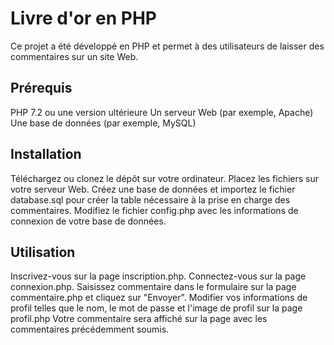 # Livre d'or en PHP
Ce projet a été développé en PHP et permet à des utilisateurs de laisser des commentaires sur un site Web.

## Prérequis
PHP 7.2 ou une version ultérieure
Un serveur Web (par exemple, Apache)
Une base de données (par exemple, MySQL)

## Installation
Téléchargez ou clonez le dépôt sur votre ordinateur.
Placez les fichiers sur votre serveur Web.
Créez une base de données et importez le fichier database.sql pour créer la table nécessaire à la prise en charge des commentaires.
Modifiez le fichier config.php avec les informations de connexion de votre base de données.

## Utilisation
Inscrivez-vous sur la page inscription.php.
Connectez-vous sur la page connexion.php.
Saisissez commentaire dans le formulaire sur la page commentaire.php et cliquez sur "Envoyer".
Modifier vos informations de profil telles que le nom, le mot de passe et l'image de profil sur la page profil.php
Votre commentaire sera affiché sur la page avec les commentaires précédemment soumis.